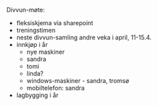 Divvun-møte:
* fleksiskjema via sharepoint
* treningstimen
* neste divvun-samling andre veka i april, 11-15.4.
* innkjøp i år
    - nye maskiner
    - sandra
    - tomi
    - linda?
    - windows-maskiner - sandra, tromsø
    - mobiltelefon: sandra
* lagbygging i år
